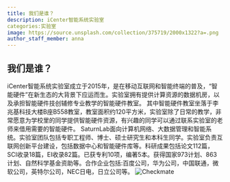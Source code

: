 ```yaml
---
title: 我们是谁？
description: iCenter智能系统实验室
categories:实验室
image: https://source.unsplash.com/collection/375719/2000x1322?a=.png
author_staff_member: anna
---
```

## 我们是谁？

iCenter智能系统实验室成立于2015年，是在移动互联网和智能终端的普及，“智能硬件”在新生态的大背景下应运而生。实验室拥有提供计算资源的数据机房，以及承担智能硬件技创辅修专业教学的智能硬件教室。
      其中智能硬件教室坐落于李兆基科技大楼B座B558教室，教室面积约120平方米，实验室除了日常的教学，非常愿意为学校里的同学提供智能硬件资源，有兴趣的同学可以通过联系实验室的老师来借用需要的智能硬件。
SaturnLab面向计算机网络、大数据管理和智能系统。实验室团队包括专职工程师、博士、硕士研究生和本科生同学。实验室负责互联网创新平台建设，包括数据中心和智能硬件库等。科研成果包括论文112篇，SCI收录18篇，EI收录82篇。已获专利10项，编著5本。获得国家973计划、863计划、自然科学基金资助等。合作企业包括:百度公司，华为公司，中国联通，微软公司，英特尔公司，NEC日电，日立公司等。
![Checkmate](https://source.unsplash.com/random/1500x1000)
